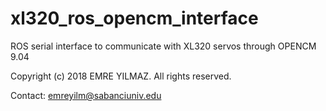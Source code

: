 # xl320_ros_opencm_interface
ROS serial interface to communicate with XL320 servos through OPENCM 9.04

Copyright (c) 2018 EMRE YILMAZ. All rights reserved.

Contact: emreyilm@sabanciuniv.edu
